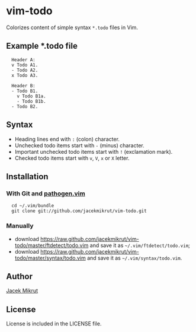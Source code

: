 vim-todo
========

Colorizes content of simple syntax `*.todo` files in Vim.

## Example *.todo file

```
  Header A:
  v Todo A1.
  - Todo A2.
  x Todo A3.
  
  Header B:
  - Todo B1.
    v Todo B1a.
    - Todo B1b.
  - Todo B2.
```

## Syntax

- Heading lines end with `:` (colon) character.
- Unchecked todo items start with `-` (minus) character.
- Important unchecked todo items start with `!` (exclamation mark).
- Checked todo items start with `v`, `V`, `x` or `X` letter.

## Installation

### With Git and [pathogen.vim](https://github.com/tpope/vim-pathogen)

```shell
  cd ~/.vim/bundle
  git clone git://github.com/jacekmikrut/vim-todo.git
```

### Manually

* download https://raw.github.com/jacekmikrut/vim-todo/master/ftdetect/todo.vim and save it as `~/.vim/ftdetect/todo.vim`;
* download https://raw.github.com/jacekmikrut/vim-todo/master/syntax/todo.vim and save it as `~/.vim/syntax/todo.vim`.
  

## Author

[Jacek Mikrut](https://github.com/jacekmikrut)

## License

License is included in the LICENSE file.
